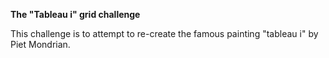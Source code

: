 **The "Tableau i" grid challenge**

This challenge is to attempt to re-create the famous painting "tableau i" by Piet Mondrian.
